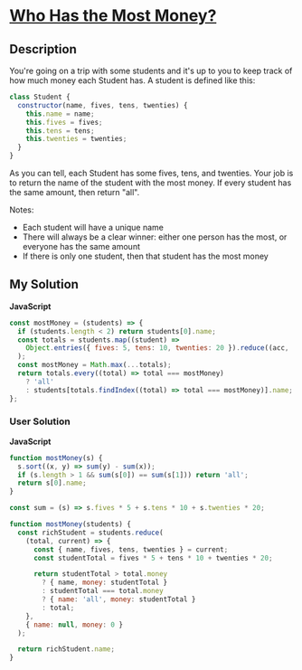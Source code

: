 # [Who Has the Most Money?](https://www.codewars.com/kata/528d36d7cc451cd7e4000339)

## Description

You're going on a trip with some students and it's up to you to keep track of how much money each Student has. A student is defined like this:

```js
class Student {
  constructor(name, fives, tens, twenties) {
    this.name = name;
    this.fives = fives;
    this.tens = tens;
    this.twenties = twenties;
  }
}
```

As you can tell, each Student has some fives, tens, and twenties. Your job is to return the name of the student with the most money. If every student has the same amount, then return "all".

Notes:

- Each student will have a unique name
- There will always be a clear winner: either one person has the most, or everyone has the same amount
- If there is only one student, then that student has the most money

## My Solution

**JavaScript**

```js
const mostMoney = (students) => {
  if (students.length < 2) return students[0].name;
  const totals = students.map((student) =>
    Object.entries({ fives: 5, tens: 10, twenties: 20 }).reduce((acc, [key, val], idx) => acc + student[key] * val, 0)
  );
  const mostMoney = Math.max(...totals);
  return totals.every((total) => total === mostMoney)
    ? 'all'
    : students[totals.findIndex((total) => total === mostMoney)].name;
};
```

### User Solution

**JavaScript**

```js
function mostMoney(s) {
  s.sort((x, y) => sum(y) - sum(x));
  if (s.length > 1 && sum(s[0]) == sum(s[1])) return 'all';
  return s[0].name;
}

const sum = (s) => s.fives * 5 + s.tens * 10 + s.twenties * 20;
```

```js
function mostMoney(students) {
  const richStudent = students.reduce(
    (total, current) => {
      const { name, fives, tens, twenties } = current;
      const studentTotal = fives * 5 + tens * 10 + twenties * 20;

      return studentTotal > total.money
        ? { name, money: studentTotal }
        : studentTotal === total.money
        ? { name: 'all', money: studentTotal }
        : total;
    },
    { name: null, money: 0 }
  );

  return richStudent.name;
}
```
